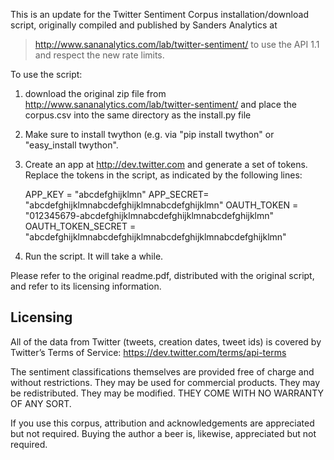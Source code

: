 ﻿This is an update for the Twitter Sentiment Corpus installation/download script, originally compiled and published by Sanders Analytics at
> http://www.sananalytics.com/lab/twitter-sentiment/
to use the API 1.1 and respect the new rate limits.

To use the script:

1)	download the original zip file from http://www.sananalytics.com/lab/twitter-sentiment/ 
	and place the corpus.csv into the same directory as the install.py file

2)	Make sure to install twython (e.g. via "pip install twython" or "easy_install twython". 

3)	Create an app at http://dev.twitter.com and generate a set of tokens. Replace the tokens in the script, as indicated by the following lines:

	APP_KEY = "abcdefghijklmn"
	APP_SECRET= "abcdefghijklmnabcdefghijklmnabcdefghijklmn"
	OAUTH_TOKEN = "012345679-abcdefghijklmnabcdefghijklmnabcdefghijklmn"
	OAUTH_TOKEN_SECRET = "abcdefghijklmnabcdefghijklmnabcdefghijklmnabcdefghijklmn"

4)	Run the script. It will take a while.

Please refer to the original readme.pdf, distributed with the original script, and refer to its licensing information.


Licensing
---------
All of the data from Twitter (tweets, creation dates, tweet ids) is covered by Twitter’s Terms of
Service:
https://dev.twitter.com/terms/api-terms

The sentiment classifications themselves are provided free of charge and without restrictions.
They may be used for commercial products. They may be redistributed. They may be modified.
THEY COME WITH NO WARRANTY OF ANY SORT.

If you use this corpus, attribution and acknowledgements are appreciated but not required.
Buying the author a beer is, likewise, appreciated but not required.